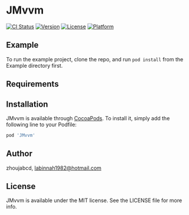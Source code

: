 # JMvvm

[![CI Status](https://img.shields.io/travis/zhoujabcd/JMvvm.svg?style=flat)](https://travis-ci.org/zhoujabcd/JMvvm)
[![Version](https://img.shields.io/cocoapods/v/JMvvm.svg?style=flat)](https://cocoapods.org/pods/JMvvm)
[![License](https://img.shields.io/cocoapods/l/JMvvm.svg?style=flat)](https://cocoapods.org/pods/JMvvm)
[![Platform](https://img.shields.io/cocoapods/p/JMvvm.svg?style=flat)](https://cocoapods.org/pods/JMvvm)

## Example

To run the example project, clone the repo, and run `pod install` from the Example directory first.

## Requirements

## Installation

JMvvm is available through [CocoaPods](https://cocoapods.org). To install
it, simply add the following line to your Podfile:

```ruby
pod 'JMvvm'
```

## Author

zhoujabcd, labinnah1982@hotmail.com

## License

JMvvm is available under the MIT license. See the LICENSE file for more info.
